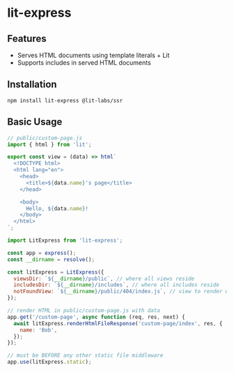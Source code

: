 # lit-express

## Features

- Serves HTML documents using template literals + Lit
- Supports includes in served HTML documents

## Installation

```
npm install lit-express @lit-labs/ssr
```

## Basic Usage

```js
// public/custom-page.js
import { html } from 'lit';

export const view = (data) => html`
  <!DOCTYPE html>
  <html lang="en">
    <head>
      <title>${data.name}'s page</title>
    </head>

    <body>
      Hello, ${data.name}!
    </body>
  </html>
`;
```

```js
import LitExpress from 'lit-express';

const app = express();
const __dirname = resolve();

const litExpress = LitExpress({
  viewsDir: `${__dirname}/public`, // where all views reside
  includesDir: `${__dirname}/includes`, // where all includes reside
  notFoundView: `${__dirname}/public/404/index.js`, // view to render when there is no index file
});

// render HTML in public/custom-page.js with data
app.get('/custom-page', async function (req, res, next) {
  await litExpress.renderHtmlFileResponse('custom-page/index', res, {
    name: 'Bob',
  });
});

// must be BEFORE any other static file middleware
app.use(litExpress.static);
```
